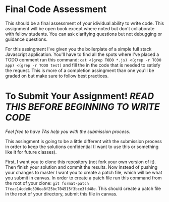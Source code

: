 # Final Code Assessment

This should be a final assessment of your idividual ability to write code. 
This assignment will be open book except where noted but don't collaborate with
fellow students. You can ask clarifying questions but not debugging or guidance
questions.

For this assingment I've given you the boilerplate of a simple full stack
Javascript application. You'll have to find all the spots where I've placed a
TODO comment run this command: `cat <(grep TODO *.js) <(grep -r TODO app) <(grep -r TODO test)` 
and fill the in the code that is needed to satisfy the request. This is more of 
a completion assingment than one you'll be graded on but make sure to follow 
best practices.

# To Submit Your Assignment! *READ THIS BEFORE BEGINNING TO WRITE CODE*
*Feel free to have TAs help you with the submission process.*

This assingment is going to be a little different with the submission process
in order to keep the solutions confidential (I want to use this or something
like it for future classes).

First, I want you to clone this repository (not fork your own version of it).
Then finish your solution and commit the results. Now instead of pushing your
changes to master I want you to create a patch file, which will be what you
submit in canvas. In order to create a patch file run this command from the root
of your clone: `git format-patch 7feac14cde8c396ea8f25bc704515f3bce3fd48e`. 
This should create a patch file in the root of your directory, submit this file 
in canvas.
